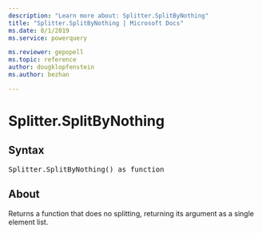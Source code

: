 ```yaml
---
description: "Learn more about: Splitter.SplitByNothing"
title: "Splitter.SplitByNothing | Microsoft Docs"
ms.date: 8/1/2019
ms.service: powerquery

ms.reviewer: gepopell
ms.topic: reference
author: dougklopfenstein
ms.author: bezhan

---
```

# Splitter.SplitByNothing

## Syntax

<pre>
Splitter.SplitByNothing() as function
</pre>

## About
Returns a function that does no splitting, returning its argument as a single element list.


  
